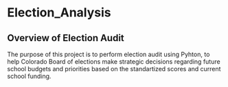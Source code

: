 # Election_Analysis
## Overview of Election Audit
The purpose of this project is to perform election audit using Pyhton, to help Colorado Board of elections make strategic decisions regarding future school budgets and priorities based on the standartized scores and current school funding.
